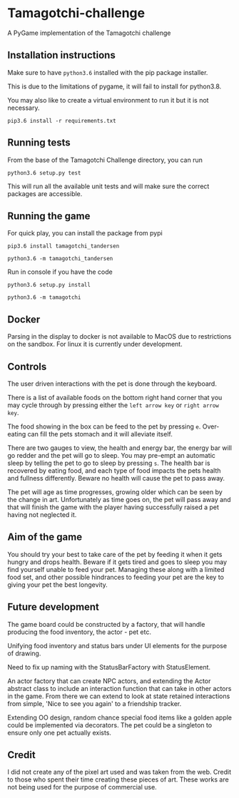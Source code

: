 # Tamagotchi-challenge
A PyGame implementation of the Tamagotchi challenge

## Installation instructions

Make sure to have `python3.6` installed with the pip package installer.

This is due to the limitations of pygame, it will fail to install for python3.8.

You may also like to create a virtual environment to run it but it is not necessary.

`pip3.6 install -r requirements.txt`

## Running tests

From the base of the Tamagotchi Challenge directory, you can run

`python3.6 setup.py test`

This will run all the available unit tests and will make sure the correct packages are accessible.

## Running the game

For quick play, you can install the package from pypi

`pip3.6 install tamagotchi_tandersen`

`python3.6 -m tamagotchi_tandersen`

Run in console if you have the code

`python3.6 setup.py install`

`python3.6 -m tamagotchi`

## Docker

Parsing in the display to docker is not available to MacOS due to restrictions on the
sandbox. For linux it is currently under development.

## Controls

The user driven interactions with the pet is done through the keyboard.

There is a list of available foods on the bottom right hand corner that 
you may cycle through by pressing either the `left arrow key` or 
`right arrow key`.

The food showing in the box can be feed to the pet by pressing `e`.
Over-eating can fill the pets stomach and it will alleviate itself.

There are two gauges to view, the health and energy bar, the energy
bar will go redder and the pet will go to sleep. You may pre-empt an
automatic sleep by telling the pet to go to sleep by pressing `s`. The
health bar is recovered by eating food, and each type of food impacts
the pets health and fullness differently. Beware no health will cause
the pet to pass away.

The pet will age as time progresses, growing older which can be seen
by the change in art. Unfortunately as time goes on, the pet will
pass away and that will finish the game with the player having
successfully raised a pet having not neglected it.

## Aim of the game

You should try your best to take care of the pet by feeding it when
it gets hungry and drops health. Beware if it gets tired and goes to
sleep you may find yourself unable to feed your pet. Managing these
along with a limited food set, and other possible hindrances to feeding
your pet are the key to giving your pet the best longevity.

## Future development

The game board could be constructed by a factory, that will handle
producing the food inventory, the actor - pet etc.

Unifying food inventory and status bars under UI elements for the
purpose of drawing.

Need to fix up naming with the StatusBarFactory with StatusElement.

An actor factory that can create NPC actors, and extending the Actor
abstract class to include an interaction function that can take in
other actors in the game. From there we can extend to look at state
retained interactions from simple, 'Nice to see you again' to a
friendship tracker.

Extending OO design, random chance special food items like a golden apple 
could be implemented via decorators. The pet could be a singleton to 
ensure only one pet actually exists.

## Credit

I did not create any of the pixel art used and was taken from the web. Credit
to those who spent their time creating these pieces of art. These works are
not being used for the purpose of commercial use.